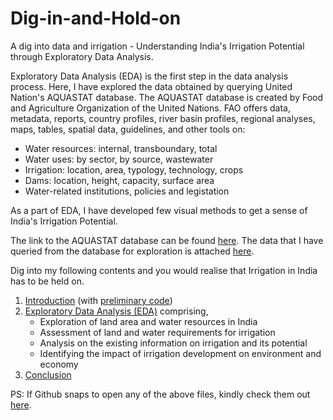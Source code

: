 # Dig-in-and-Hold-on
A dig into data and irrigation - Understanding India's Irrigation Potential through Exploratory Data Analysis.

Exploratory Data Analysis (EDA) is the first step in the data analysis process.  Here, I have explored the data obtained by querying  United Nation's AQUASTAT database. The AQUASTAT database is created by Food and Agriculture Organization of the United Nations. FAO offers data, metadata, reports, country profiles, river basin profiles, regional analyses, maps, tables, spatial data, guidelines, and other tools on:
- Water resources: internal, transboundary, total
- Water uses: by sector, by source, wastewater
- Irrigation: location, area, typology, technology, crops
- Dams: location, height, capacity, surface area
- Water-related institutions, policies and legistation

As a part of EDA, I have developed few visual methods to get a sense of India's Irrigation Potential.

The link to the AQUASTAT database can be found [here](http://www.fao.org/nr/water/aquastat/data/query/index.html).
The data that I have queried from the database for exploration is attached [here](https://github.com/HaripriyaTV/Dig-in-and-Hold-on/blob/master/asiaaquastat.csv).

Dig into my following contents and you would realise that Irrigation in India has to be held on.

1. [Introduction](https://github.com/HaripriyaTV/Dig-in-and-Hold-on/blob/master/Introduction.ipynb) (with [preliminary code](https://github.com/HaripriyaTV/Dig-in-and-Hold-on/blob/master/Preliminary_Code.ipynb))
2. [Exploratory Data Analysis (EDA)](https://github.com/HaripriyaTV/Dig-in-and-Hold-on/blob/master/EDA_code.ipynb) comprising,
   - Exploration of land area and water resources in India
   - Assessment of land and water requirements for irrigation
   - Analysis on the existing information on irrigation and its potential
   - Identifying the impact of irrigation development on environment and economy
3. [Conclusion](https://github.com/HaripriyaTV/Dig-in-and-Hold-on/blob/master/Conclusion/README.md)
  
PS: If Github snaps to open any of the above files, kindly check them out [here](https://anaconda.org/haripriya_t_v/notebooks).

 
